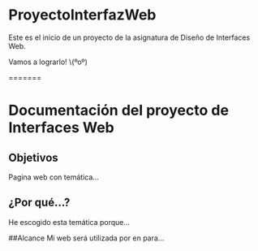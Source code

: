 # ProyectoInterfazWeb
Este es el inicio de un proyecto de la asignatura de Diseño de Interfaces Web.

Vamos a lograrlo! \\(ºoº)

=======

# Documentación del proyecto de Interfaces Web
## Objetivos
Pagina web con temática...

## ¿Por qué...?
He escogido esta temática porque...

##Alcance
Mi web será utilizada por en para...
